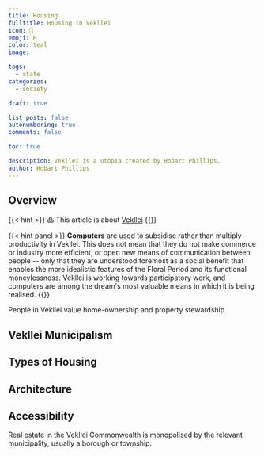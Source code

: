 ```yaml
---
title: Housing
fulltitle: Housing in Vekllei
icon: 🏡
emoji: H
color: teal
image: 

tags: 
  - state
categories:
  - society

draft: true

list_posts: false
autonumbering: true
comments: false

toc: true

description: Vekllei is a utopia created by Hobart Phillips.
author: Hobart Phillips
---
```


## Overview

{{< hint >}}
߷ This article is about [Vekllei](/intro/#what-is-vekllei)
{{</hint>}}

{{< hint panel >}}
**Computers** are used to subsidise rather than multiply productivity in Vekllei. This does not mean that they do not make commerce or industry more efficient, or open new means of communication between people -- only that they are understood foremost as a social benefit that enables the more idealistic features of the Floral Period and its functional moneylessness. Vekllei is working towards participatory work, and computers are among the dream's most valuable means in which it is being realised.
{{</hint>}}

People in Vekllei value home-ownership and property stewardship.

## Vekllei Municipalism

## Types of Housing



## Architecture



## Accessibility

Real estate in the Vekllei Commonwealth is monopolised by the relevant municipality, usually a borough or township.


